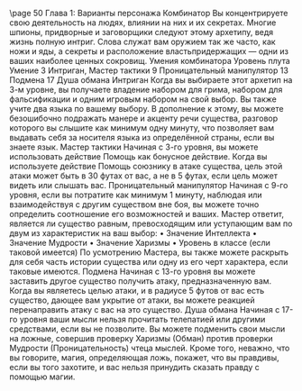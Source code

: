 

\page
50 Глава 1: Варианты персонажа
Комбинатор
Вы концентрируете свою деятельность на людях, влиянии на них и их секретах. Многие шпионы, придворные и заговорщики следуют этому архетипу, ведя жизнь полную интриг. Слова служат вам оружием так же часто, как ножи и яды, а секреты и расположение властьпридержащих — одни из ваших наиболее ценных сокровищ.
Умения комбинатора
Уровень плута Умение
3 Интриган, Мастер тактики
9 Проницательный манипулятор
13 Подмена
17 Душа обмана
Интриган
Когда вы выбираете этот архетип на 3-м уровне, вы получаете владение набором для грима, набором для фальсификации и одним игровым набором на свой выбор. Вы также учите два языка по вашему выбору.
В дополнение к этому, вы можете безошибочно подражать манере и акценту речи существа, разговор которого вы слышите как минимум одну минуту, что позволяет вам выдавать себя за носителя языка из определённой страны, если вы знаете язык.
Мастер тактики
Начиная с 3-го уровня, вы можете использовать действие Помощь как бонусное действие. Когда вы используете действие Помощь союзнику в атаке существа, цель этой атаки может быть в 30 футах от вас, а не в 5 футах, если цель может видеть или слышать вас.
Проницательный манипулятор
Начиная с 9-го уровня, если вы потратите как минимум 1 минуту, наблюдая или взаимодействуя с другим существом вне боя, вы можете точно определить соотношение его возможностей и ваших. Мастер ответит, является ли существо равным, превосходящим или уступающим вам по двум из характеристик на ваш выбор:
• Значение Интеллекта
• Значение Мудрости
• Значение Харизмы
• Уровень в классе (если таковой имеется)
По усмотрению Мастера, вы также можете раскрыть для себя часть истории существа или одну из его черт характера, если таковые имеются.
Подмена
Начиная с 13-го уровня вы можете заставить другое существо получить атаку, предназначенную вам.
Когда вы являетесь целью атаки, и в радиусе 5 футов от вас есть существо, дающее вам укрытие от атаки, вы можете реакцией перенаправить атаку с вас на это существо.
Душа обмана
Начиная с 17-го уровня ваши мысли нельзя прочитать телепатией или другими средствами, если вы не позволите. Вы можете подменить свои мысли на ложные, совершив проверку Харизмы (Обман) против проверки Мудрости (Проницательность) чтеца мыслей.
Кроме того, неважно, что вы говорите, магия, определяющая ложь, покажет, что вы правдивы, если вы того захотите, и вас нельзя принудить сказать правду с помощью магии.
